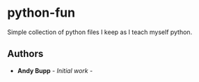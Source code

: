 # python-fun
Simple collection of python files I keep as I teach myself python.  

## Authors
* **Andy Bupp** - *Initial work* -
